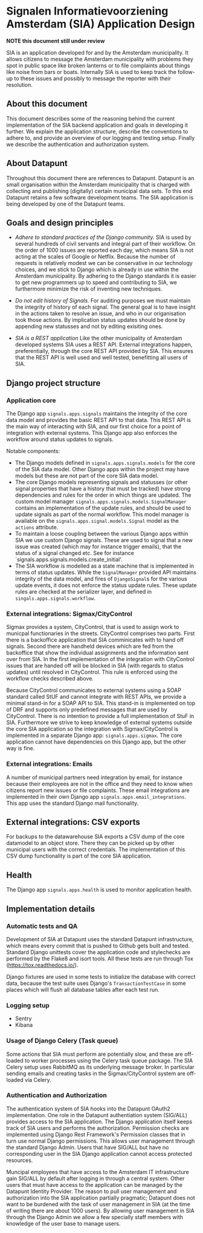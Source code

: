 # Signalen Informatievoorziening Amsterdam (SIA) Application Design
**NOTE this document still under review**

SIA is an application developed for and by the Amsterdam municipality. It allows
citizens to message the Amsterdam municipality with problems they spot in public
space like broken lanterns or to file complaints about things like noise from 
bars or boats. Internally SIA is used to keep track the follow-up to these issues
and possibly to message the reporter with their resolution.

## About this document
This document describes some of the reasoning behind the current implementation
of the SIA backend application and goals in developing it further. We explain
the application structure, describe the conventions to adhere to, and provide an
overview of our logging and testing setup. Finally we describe the
authentication and authorization system.


## About Datapunt
Throughout this document there are references to Datapunt. Datapunt is an small
organisation within the Amsterdam municipality that is charged with collecting
and publishing (digitally) certain municipal data sets. To this end Datapunt
retains a few software development teams. The SIA application is being developed
by one of the Datapunt teams.


## Goals and design principles

* *Adhere to standard practices of the Django community.* SIA is used by several
  hundreds of civil servants and integral part of their workflow. On the order of
  1000 issues are reported each day, which means SIA is not acting at the scales
  of Google or Netflix. Because the number of requests is relatively modest we
  can be conservative in our technology choices, and we stick to Django which is
  already in use within the Amsterdam municipality. By adhering to the Django
  standards it is easier to get new programmers up to speed and contributing to
  SIA, we furthermore minimize the risk of inventing new techniques.

* *Do not edit history of Signals.* For auditing purposes we must maintain the 
  integrity of history of each signal. The general goal is to have insight in the
  actions taken to resolve an issue, and who in our origanisation took those 
  actions. By implication status updates should be done by appending new statusses
  and not by editing exisiting ones.

* *SIA is a REST application* Like the other municipality of Amsterdam developed
  systems SIA uses a REST API. External integrations happen, preferentially,
  through the core REST API provided by SIA. This ensures that the REST API is
  well used and well tested, benefitting all users of SIA.


## Django project structure
### Application core
The Django app `signals.apps.signals` maintains the integrity of the core data
model and provides the basic REST API to that data. This REST API is the main
way of interacting with SIA, and our first choice for a point of integration
with external systems. This Django app also enforces the workflow around 
status updates to signals.

Notable components:
* The Django models defined in `signals.apps.signals.models` for the core of the
  SIA data model. Other Django apps within the project may have models but these
  are not part of the core SIA data model.
* The core Django models representing signals and statusses (or other signal
  properties that have a history that must be tracked) have strong dependencies
  and rules for the order in which things are updated. The custom model manager
  `signals.apps.signals.models.SignalManager` contains an implementation of the
  update rules, and should be used to update signals as part of the normal 
  workflow. This model manager is available on the `signals.apps.signal.models.Signal`
  model as the `actions` attribute.
* To maintain a loose coupling between the various Django apps within SIA we use
  custom Django signals. These are used to signal that a new issue was created
  (which may for instance trigger emails), that the status of a signal changed
  etc. See for instance `signals.apps.signals.models.create_initial'.
* The SIA workflow is modelled as a state machine that is implemented in terms
  of status updates. While the `SignalManager` provided API maintains integrity
  of the data model, and fires of `DjangoSignal`s for the various update events,
  it does not enforce the status update rules. These update rules are checked
  at the serializer layer, and defined in `singals.apps.signals.workflow`.


### External integrations: Sigmax/CityControl
Sigmax provides a system, CityControl, that is used to assign work to municpal
functionaries in the streets. CityControl comprises two parts. First there is
a backoffice application that SIA comminicates with to hand off signals. Second
there are handheld devices which are fed from the backoffice that show the 
individual assignments and the information sent over from SIA. In the first
implementation of the integration with CityControl issues that are handed off
will be blocked in SIA (with regards to status updates) until resolved in 
CityControl. This rule is enforced using the workflow checks described above.

Because CityControl communicates to external systems using a SOAP standard called
StUF and cannot integrate with REST APIs, we provide a minimal stand-in for a
SOAP API to SIA. This stand-in is implemented on top of DRF and supports only
predefined messages that are used by CityControl. There is no intention to
provide a full implementation of StuF in SIA. Furthermore we strive to keep 
knowledge of external systems outside the core SIA application so the integration 
with Sigmax/CityControl is implemented in a separate Django app: 
`signals.apps.sigmax`. The core application cannot have dependencies on this
Django app, but the other way is fine.


### External integrations: Emails
A number of municipal partners need integration by email, for instance because
their employees are not in the office and they need to know when citizens report
new issues or file complaints. These email integrations are implemented in their
own Django app `signals.apps.email_integrations`. This app uses the standard
Django mail functionality.


## External integrations: CSV exports
For backups to the datawarehouse SIA exports a CSV dump of the core datamodel to
an object store. There they can be picked up by other municipal users with the
correct credentials. The implementation of this CSV dump functionality is part of
the core SIA application.

## Health
The Django app `signals.apps.health` is used to monitor application health.


## Implementation details
### Automatic tests and QA
Development of SIA at Datapunt uses the standard Datapunt infrastructure, which
means every commit that is pushed to Github gets built and tested. Standard
Django unittests cover the application code and stylechecks are performed by
the Flake8 and isort tools. All these tests are run through Tox
(https://tox.readthedocs.io/). 

Django fixtures are used in some tests to initialize the database with correct 
data, because the test suite uses Django's `TransactionTestCase` in some places
which will flush all database tables after each test run.   

### Logging setup
* Sentry
* Kibana

### Usage of Django Celery (Task queue)
Some actions that SIA must perform are potentially slow, and these are off-loaded
to worker processes using the Celery task queue package. The SIA Celery setup 
uses RabbitMQ as its underlying message broker. In particular sending emails and
creating tasks in the Sigmax/CityControl system are off-loaded via Celery.

### Authentication and Authorization
The authentication system of SIA hooks into the Datapunt OAuth2 implementation.
One role in the Datapunt authentiation system (SIG/ALL) provides access to
the SIA application. The Django application itself keeps track of SIA users
and performs the authorization. Permission checks are implemented using Django
Rest Framework's Permission classes that in turn use normal Django permissions.
This allows user management through the standard Django Admin. Users that have
SIG/ALL but have no corresponding user in the SIA Django application cannot 
access protected resources.

Muncipal employees that have access to the Amsterdam IT infrastructure gain
SIG/ALL by default after logging in through a central system. Other users that
must have access to the application can be managed by the Datapunt Identity
Provider. The reason to pull user management and authorization into the SIA
application partially pragmatic; Datapunt does not want to be burdened with
the task of user management in SIA (at the time of writing there are about
1000 users). By allowing user management in SIA through the Django Admin 
we allow a few specially staff members with knowledge of the user base to
manage users.
